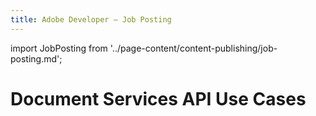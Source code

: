 ```yaml
---
title: Adobe Developer — Job Posting
---
```


import JobPosting from '../page-content/content-publishing/job-posting.md';


<Hero slots="heading" variant="fullwidth" theme="dark"  customLayout className="herobgImage"/>

# Document Services API Use Cases


<MenuWrapperComponent  slots="content"  repeat="1" theme="lightest"/>

<JobPosting />

